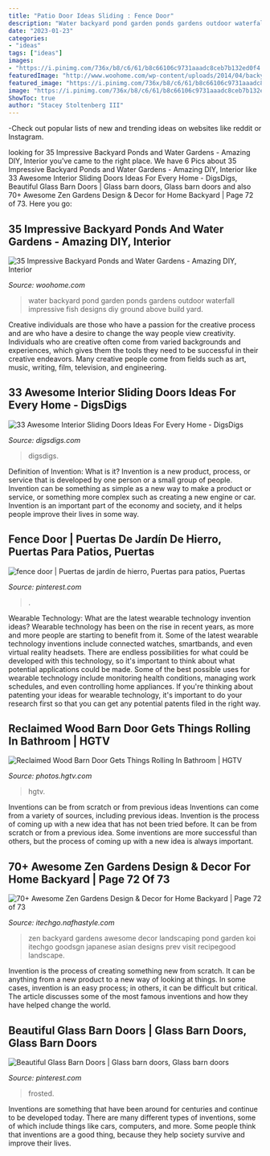 ```yaml
---
title: "Patio Door Ideas Sliding : Fence Door"
description: "Water backyard pond garden ponds gardens outdoor waterfall impressive fish designs diy ground above build yard"
date: "2023-01-23"
categories:
- "ideas"
tags: ["ideas"]
images:
- "https://i.pinimg.com/736x/b8/c6/61/b8c66106c9731aaadc8ceb7b132ed0f4.jpg"
featuredImage: "http://www.woohome.com/wp-content/uploads/2014/04/backyard-pond-water-garden-34.jpg"
featured_image: "https://i.pinimg.com/736x/b8/c6/61/b8c66106c9731aaadc8ceb7b132ed0f4.jpg"
image: "https://i.pinimg.com/736x/b8/c6/61/b8c66106c9731aaadc8ceb7b132ed0f4.jpg"
ShowToc: true
author: "Stacey Stoltenberg III"
---
```



-Check out popular lists of new and trending ideas on websites like reddit or Instagram.

	

		
looking for 35 Impressive Backyard Ponds and Water Gardens - Amazing DIY, Interior you've came to the right place. We have 6 Pics about 35 Impressive Backyard Ponds and Water Gardens - Amazing DIY, Interior like 33 Awesome Interior Sliding Doors Ideas For Every Home - DigsDigs, Beautiful Glass Barn Doors | Glass barn doors, Glass barn doors and also 70+ Awesome Zen Gardens Design &amp; Decor for Home Backyard | Page 72 of 73. Here you go:
		
    
## 35 Impressive Backyard Ponds And Water Gardens - Amazing DIY, Interior

<img loading=lazy src="http://www.woohome.com/wp-content/uploads/2014/04/backyard-pond-water-garden-34.jpg" onerror="this.onerror=null;this.src='https://tse3.mm.bing.net/th?id=OIP.HqIs8JL5ShHhq5MjyG0ddQHaJ4&amp;pid=15.1';" alt="35 Impressive Backyard Ponds and Water Gardens - Amazing DIY, Interior">

_Source: woohome.com_

>water backyard pond garden ponds gardens outdoor waterfall impressive fish designs diy ground above build yard. 

	

Creative individuals are those who have a passion for the creative process and are who have a desire to change the way people view creativity. Individuals who are creative often come from varied backgrounds and experiences, which gives them the tools they need to be successful in their creative endeavors. Many creative people come from fields such as art, music, writing, film, television, and engineering.

    
## 33 Awesome Interior Sliding Doors Ideas For Every Home - DigsDigs

<img loading=lazy src="https://www.digsdigs.com/photos/awesome-interior-sliding-doors-ideas-for-every-home-3.jpg" onerror="this.onerror=null;this.src='https://tse2.mm.bing.net/th?id=OIP.RMJ4d8cjzybJCxY4O9lNxwHaLA&amp;pid=15.1';" alt="33 Awesome Interior Sliding Doors Ideas For Every Home - DigsDigs">

_Source: digsdigs.com_

>digsdigs. 

	

Definition of Invention: What is it?
Invention is a new product, process, or service that is developed by one person or a small group of people. Invention can be something as simple as a new way to make a product or service, or something more complex such as creating a new engine or car. Invention is an important part of the economy and society, and it helps people improve their lives in some way.

    
## Fence Door | Puertas De Jardín De Hierro, Puertas Para Patios, Puertas

<img loading=lazy src="https://i.pinimg.com/736x/b8/c6/61/b8c66106c9731aaadc8ceb7b132ed0f4.jpg" onerror="this.onerror=null;this.src='https://tse3.mm.bing.net/th?id=OIP.eI0j9Fl8n4GuEKomzQPDHwAAAA&amp;pid=15.1';" alt="fence door | Puertas de jardín de hierro, Puertas para patios, Puertas">

_Source: pinterest.com_

>. 

	

Wearable Technology: What are the latest wearable technology invention ideas?
Wearable technology has been on the rise in recent years, as more and more people are starting to benefit from it. Some of the latest wearable technology inventions include connected watches, smartbands, and even virtual reality headsets. There are endless possibilities for what could be developed with this technology, so it's important to think about what potential applications could be made. Some of the best possible uses for wearable technology include monitoring health conditions, managing work schedules, and even controlling home appliances. If you're thinking about patenting your ideas for wearable technology, it's important to do your research first so that you can get any potential patents filed in the right way.

    
## Reclaimed Wood Barn Door Gets Things Rolling In Bathroom | HGTV

<img loading=lazy src="https://hgtvhome.sndimg.com/content/dam/images/hgtv/fullset/2015/8/13/0/Pure-Design-Interiors_Rosenberg-Residence_10.jpg.rend.hgtvcom.616.924.suffix/1439484732191.jpeg" onerror="this.onerror=null;this.src='https://tse1.mm.bing.net/th?id=OIP.Gn5J3duhWD01IgkDzv1UHwHaLH&amp;pid=15.1';" alt="Reclaimed Wood Barn Door Gets Things Rolling In Bathroom | HGTV">

_Source: photos.hgtv.com_

>hgtv. 

	

Inventions can be from scratch or from previous ideas
Inventions can come from a variety of sources, including previous ideas. Invention is the process of coming up with a new idea that has not been tried before. It can be from scratch or from a previous idea. Some inventions are more successful than others, but the process of coming up with a new idea is always important.

    
## 70+ Awesome Zen Gardens Design &amp; Decor For Home Backyard | Page 72 Of 73

<img loading=lazy src="http://itechgo.com/wp-content/uploads/2018/03/Awesome-Zen-Gardens-Design-Decor-for-Home-Backyard-75.jpg" onerror="this.onerror=null;this.src='https://tse4.mm.bing.net/th?id=OIP.mxD5K06E0klQ50oKq67eBwHaLN&amp;pid=15.1';" alt="70+ Awesome Zen Gardens Design &amp; Decor for Home Backyard | Page 72 of 73">

_Source: itechgo.nafhastyle.com_

>zen backyard gardens awesome decor landscaping pond garden koi itechgo goodsgn japanese asian designs prev visit recipegood landscape. 

	

Invention is the process of creating something new from scratch. It can be anything from a new product to a new way of looking at things. In some cases, invention is an easy process; in others, it can be difficult but critical. The article discusses some of the most famous inventions and how they have helped change the world.

    
## Beautiful Glass Barn Doors | Glass Barn Doors, Glass Barn Doors

<img loading=lazy src="https://i.pinimg.com/736x/07/df/00/07df00d2b7e1c622e0f89fba20c7b8aa.jpg" onerror="this.onerror=null;this.src='https://tse4.mm.bing.net/th?id=OIP.DqMfQmIV5dXLK3yZ5hIdwAAAAA&amp;pid=15.1';" alt="Beautiful Glass Barn Doors | Glass barn doors, Glass barn doors">

_Source: pinterest.com_

>frosted. 

	

Inventions are something that have been around for centuries and continue to be developed today. There are many different types of inventions, some of which include things like cars, computers, and more. Some people think that inventions are a good thing, because they help society survive and improve their lives.

